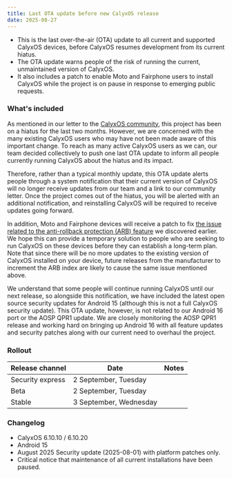 ```yaml
---
title: Last OTA update before new CalyxOS release
date: 2025-08-27
---
```


* This is the last over-the-air (OTA) update to all current and supported CalyxOS devices, before CalyxOS resumes development from its current hiatus.
* The OTA update warns people of the risk of running the current, unmaintained version of CalyxOS.
* It also includes a patch to enable Moto and Fairphone users to install CalyxOS while the project is on pause in response to emerging public requests.

### What's included

As mentioned in our letter to the [CalyxOS community](/news/2025/08/01/a-letter-to-our-community/), this project has been on a hiatus for the last two months. However, we are concerned with the many existing CalyxOS users who may have not been made aware of this important change. To reach as many active CalyxOS users as we can, our team decided collectively to push one last OTA update to inform all people currently running CalyxOS about the hiatus and its impact.

Therefore, rather than a typical monthly update, this OTA update alerts people through a system notification that their current version of CalyxOS will no longer receive updates from our team and a link to our community letter. Once the project comes out of the hiatus, you will be alerted with an additional notification, and reinstalling CalyxOS will be required to receive updates going forward.

In addition, Moto and Fairphone devices will receive a patch to fix [the issue related to the anti-rollback protection (ARB) feature](/install/antirollback-update-pending/) we discovered earlier. We hope this can provide a temporary solution to people who are seeking to run CalyxOS on these devices before they can establish a long-term plan. Note that since there will be no more updates to the existing version of CalyxOS installed on your device, future releases from the manufacturer to increment the ARB index are likely to cause the same issue mentioned above.

We understand that some people will continue running CalyxOS until our next release, so alongside this notification, we have included the latest open source security updates for Android 15 (although this is not a full CalyxOS security update).  This OTA update, however, is not related to our Android 16 port or the AOSP QPR1 update. We are closely monitoring the AOSP QPR1 release and working hard on bringing up Android 16 with all feature updates and security patches along with our current need to overhaul the project.

### Rollout

| Release channel  | Date   | Notes |
| ---------------- | ------ | ------ |
| Security express | 2 September, Tuesday |  |
| Beta | 2 September, Tuesday |  |
| Stable | 3 September, Wednesday | |

### Changelog
* CalyxOS 6.10.10 / 6.10.20
* Android 15
* August 2025 Security update (2025-08-01) with platform patches only.
* Critical notice that maintenance of all current installations have been paused.
